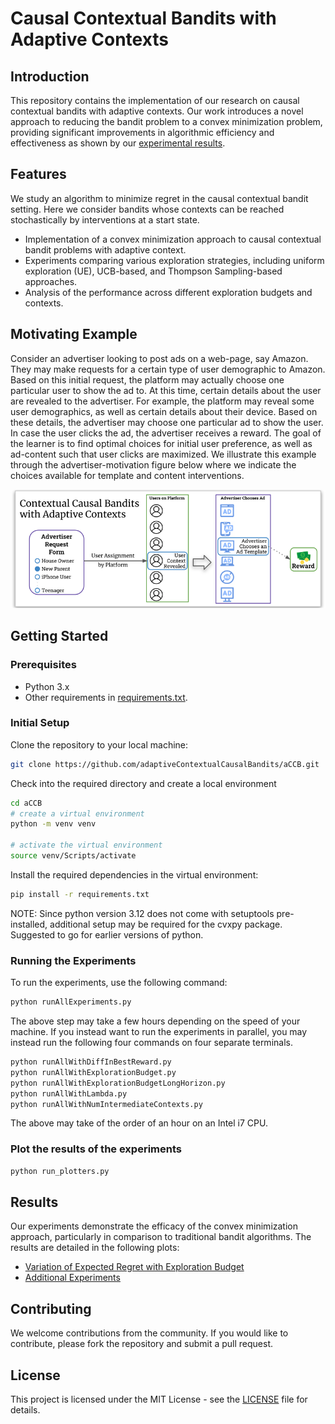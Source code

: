# Causal Contextual Bandits with Adaptive Contexts

## Introduction

This repository contains the implementation of our research on causal contextual bandits with adaptive contexts. Our
work introduces a novel approach to reducing the bandit problem to a convex minimization problem, providing significant
improvements in algorithmic efficiency and effectiveness as shown
by our [experimental results](https://github.com/adaptiveContextualCausalBandits/aCCB/tree/main/outputs/plots).

## Features

We study an algorithm to minimize regret in the causal contextual bandit setting. Here we consider bandits whose
contexts can be reached stochastically by interventions at a start state.

- Implementation of a convex minimization approach to causal contextual bandit problems with adaptive context.
- Experiments comparing various exploration strategies, including uniform exploration (UE), UCB-based, and Thompson
  Sampling-based approaches.
- Analysis of the performance across different exploration budgets and contexts.

## Motivating Example

Consider an advertiser looking to post ads on a web-page, say Amazon. They may make requests for a certain type of user
demographic to Amazon. Based on this initial request, the platform may actually choose one particular user to show the
ad to. At this time, certain details about the user are revealed to the advertiser. For example, the platform may reveal
some user demographics, as well as certain details about their device. Based on these details, the advertiser may
choose one particular ad to show the user. In case the user clicks the ad, the advertiser receives a reward. The goal of
the learner is to find optimal choices for initial user preference, as well as ad-content such that user clicks are
maximized. We illustrate this example through the advertiser-motivation figure below where we indicate the choices
available for template and content interventions.

![Advertiser Motivation Figure below](images/adCCB.svg "Motivation for Adaptive Causal Contextual Bandits through an advertising example.")

## Getting Started

### Prerequisites

- Python 3.x
- Other requirements
  in [requirements.txt](https://github.com/adaptiveContextualCausalBandits/aCCB/blob/main/requirements.txt).

### Initial Setup

Clone the repository to your local machine:

```bash
git clone https://github.com/adaptiveContextualCausalBandits/aCCB.git
```

Check into the required directory and create a local environment
```bash
cd aCCB
# create a virtual environment
python -m venv venv

# activate the virtual environment
source venv/Scripts/activate
```

Install the required dependencies in the virtual environment:
```bash
pip install -r requirements.txt
```
NOTE: Since python version 3.12 does not come with setuptools pre-installed, additional setup may be required for the 
cvxpy package. Suggested to go for earlier versions of python.

### Running the Experiments

To run the experiments, use the following command:

```bash
python runAllExperiments.py
```

The above step may take a few hours depending on the speed of your machine. If you instead want to run the experiments 
in parallel, you may instead run the following four commands on four separate terminals.

```bash
python runAllWithDiffInBestReward.py
python runAllWithExplorationBudget.py
python runAllWithExplorationBudgetLongHorizon.py
python runAllWithLambda.py
python runAllWithNumIntermediateContexts.py
```

The above may take of the order of an hour on an Intel i7 CPU.


### Plot the results of the experiments

```bash
python run_plotters.py
```

## Results

Our experiments demonstrate the efficacy of the convex minimization approach, particularly in comparison to traditional
bandit algorithms. The results are detailed in the following plots:

- [Variation of Expected Regret with Exploration Budget](https://drive.google.com/file/d/1qWSt7Kv-sEi85dD4sjflLnQqRC7V_TCN/view?usp=sharing)
- [Additional Experiments](https://drive.google.com/drive/folders/1VMkeenDM797NtsR25_Fnsc3t3yZkuqy1?usp=sharing)

## Contributing

We welcome contributions from the community. If you would like to contribute, please fork the repository and submit a
pull request.


## License

This project is licensed under the MIT License - see
the [LICENSE](https://github.com/adaptiveContextualCausalBandits/aCCB/blob/main/LICENSE) file for details.

